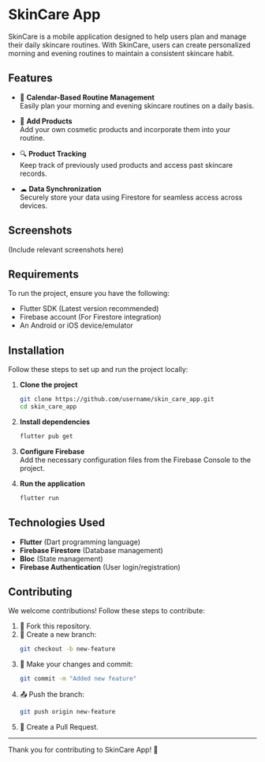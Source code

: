 # SkinCare App

SkinCare is a mobile application designed to help users plan and manage their daily skincare routines. With SkinCare, users can create personalized morning and evening routines to maintain a consistent skincare habit.

## Features

- 📅 **Calendar-Based Routine Management**  
  Easily plan your morning and evening skincare routines on a daily basis.
  
- 🧴 **Add Products**  
  Add your own cosmetic products and incorporate them into your routine.
  
- 🔍 **Product Tracking**  
  Keep track of previously used products and access past skincare records.
  
- ☁ **Data Synchronization**  
  Securely store your data using Firestore for seamless access across devices.

## Screenshots
(Include relevant screenshots here)

## Requirements

To run the project, ensure you have the following:

- Flutter SDK (Latest version recommended)
- Firebase account (For Firestore integration)
- An Android or iOS device/emulator

## Installation

Follow these steps to set up and run the project locally:

1. **Clone the project**
   ```sh
   git clone https://github.com/username/skin_care_app.git
   cd skin_care_app
   ```

2. **Install dependencies**
   ```sh
   flutter pub get
   ```

3. **Configure Firebase**  
   Add the necessary configuration files from the Firebase Console to the project.

4. **Run the application**
   ```sh
   flutter run
   ```

## Technologies Used

- **Flutter** (Dart programming language)
- **Firebase Firestore** (Database management)
- **Bloc** (State management)
- **Firebase Authentication** (User login/registration)

## Contributing

We welcome contributions! Follow these steps to contribute:

1. 🍴 Fork this repository.
2. 🌿 Create a new branch:
   ```sh
   git checkout -b new-feature
   ```
3. 🔨 Make your changes and commit:
   ```sh
   git commit -m "Added new feature"
   ```
4. 📤 Push the branch:
   ```sh
   git push origin new-feature
   ```
5. 📝 Create a Pull Request.

---
Thank you for contributing to SkinCare App! 🚀
